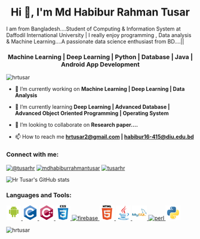 <h1 align="center">Hi 👋, I'm Md Habibur Rahman Tusar</h1>
I am from Bangladesh....Student of Computing & Information System at Daffodil International University | I really enjoy programming , Data analysis & Machine Learning....A passionate data science enthusiast from BD....||
<h3 align="center">Machine Learning | Deep Learning | Python | Database | Java | Android App Development</h3>

<p align="left"> <img src="https://komarev.com/ghpvc/?username=hrtusar&label=Profile%20views&color=0e75b6&style=flat" alt="hrtusar" /> </p>

- 🔭 I’m currently working on **Machine Learning | Deep Learning | Data Analysis**

- 🌱 I’m currently learning **Deep Learning | Advanced Database | Advanced Object Oriented Programming | Operating System**

- 👯 I’m looking to collaborate on **Research paper....**

- 📫 How to reach me **hrtusar2@gmail.com | habibur16-415@diu.edu.bd**

<h3 align="left">Connect with me:</h3>
<p align="left">
<a href="https://twitter.com/@tusarhr" target="blank"><img align="center" src="https://raw.githubusercontent.com/rahuldkjain/github-profile-readme-generator/master/src/images/icons/Social/twitter.svg" alt="@tusarhr" height="30" width="40" /></a>
<a href="https://kaggle.com/mdhabiburrahmantusar" target="blank"><img align="center" src="https://raw.githubusercontent.com/rahuldkjain/github-profile-readme-generator/master/src/images/icons/Social/kaggle.svg" alt="mdhabiburrahmantusar" height="30" width="40" /></a>
<a href="https://instagram.com/tusarhr" target="blank"><img align="center" src="https://raw.githubusercontent.com/rahuldkjain/github-profile-readme-generator/master/src/images/icons/Social/instagram.svg" alt="tusarhr" height="30" width="40" /></a>
</p>

![Hr Tusar's GitHub stats](https://github-readme-stats.vercel.app/api?username=HrTusar&theme=dark&show_icons=true)


<h3 align="left">Languages and Tools:</h3>
<p align="left"> <a href="https://developer.android.com" target="_blank"> <img src="https://raw.githubusercontent.com/devicons/devicon/master/icons/android/android-original-wordmark.svg" alt="android" width="40" height="40"/> </a> <a href="https://www.cprogramming.com/" target="_blank"> <img src="https://raw.githubusercontent.com/devicons/devicon/master/icons/c/c-original.svg" alt="c" width="40" height="40"/> </a> <a href="https://www.w3schools.com/cpp/" target="_blank"> <img src="https://raw.githubusercontent.com/devicons/devicon/master/icons/cplusplus/cplusplus-original.svg" alt="cplusplus" width="40" height="40"/> </a> <a href="https://www.w3schools.com/css/" target="_blank"> <img src="https://raw.githubusercontent.com/devicons/devicon/master/icons/css3/css3-original-wordmark.svg" alt="css3" width="40" height="40"/> </a> <a href="https://firebase.google.com/" target="_blank"> <img src="https://www.vectorlogo.zone/logos/firebase/firebase-icon.svg" alt="firebase" width="40" height="40"/> </a> <a href="https://www.w3.org/html/" target="_blank"> <img src="https://raw.githubusercontent.com/devicons/devicon/master/icons/html5/html5-original-wordmark.svg" alt="html5" width="40" height="40"/> </a> <a href="https://www.java.com" target="_blank"> <img src="https://raw.githubusercontent.com/devicons/devicon/master/icons/java/java-original.svg" alt="java" width="40" height="40"/> </a> <a href="https://www.mysql.com/" target="_blank"> <img src="https://raw.githubusercontent.com/devicons/devicon/master/icons/mysql/mysql-original-wordmark.svg" alt="mysql" width="40" height="40"/> </a> <a href="https://www.perl.org/" target="_blank"> <img src="https://api.iconify.design/logos-perl.svg" alt="perl" width="40" height="40"/> </a> <a href="https://www.python.org" target="_blank"> <img src="https://raw.githubusercontent.com/devicons/devicon/master/icons/python/python-original.svg" alt="python" width="40" height="40"/> </a> </p>

<p><img align="center" src="https://github-readme-stats.vercel.app/api/top-langs?username=hrtusar&show_icons=true&locale=en&layout=compact" alt="hrtusar" /></p>
